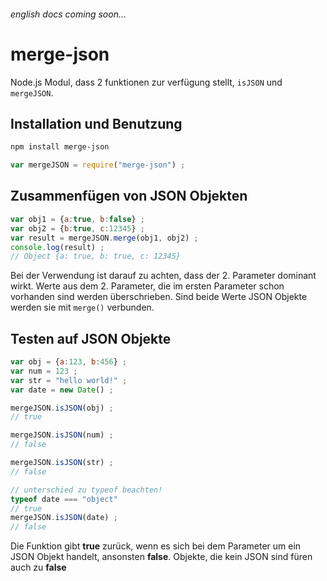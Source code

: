 ###### english docs coming soon...

# merge-json
Node.js Modul, dass 2 funktionen zur verfügung stellt, `isJSON` und `mergeJSON`.

## Installation und Benutzung

``` bash
npm install merge-json
```

``` javascript
var mergeJSON = require("merge-json") ;
```

## Zusammenfügen von JSON Objekten

``` javascript
var obj1 = {a:true, b:false} ;
var obj2 = {b:true, c:12345} ;
var result = mergeJSON.merge(obj1, obj2) ;
console.log(result) ;
// Object {a: true, b: true, c: 12345}
```

Bei der Verwendung ist darauf zu achten, dass der 2. Parameter dominant wirkt. Werte aus dem 2. Parameter, die im ersten Parameter schon vorhanden sind werden überschrieben. Sind beide Werte JSON Objekte werden sie mit `merge()` verbunden.

## Testen auf JSON Objekte

``` javascript
var obj = {a:123, b:456} ;
var num = 123 ;
var str = "hello world!" ;
var date = new Date() ;

mergeJSON.isJSON(obj) ;
// true

mergeJSON.isJSON(num) ;
// false

mergeJSON.isJSON(str) ;
// false

// unterschied zu typeof beachten!
typeof date === "object"
// true
mergeJSON.isJSON(date) ;
// false
```

Die Funktion gibt **true** zurück, wenn es sich bei dem Parameter um ein JSON Objekt handelt, ansonsten **false**. Objekte, die kein JSON sind füren auch zu **false**
